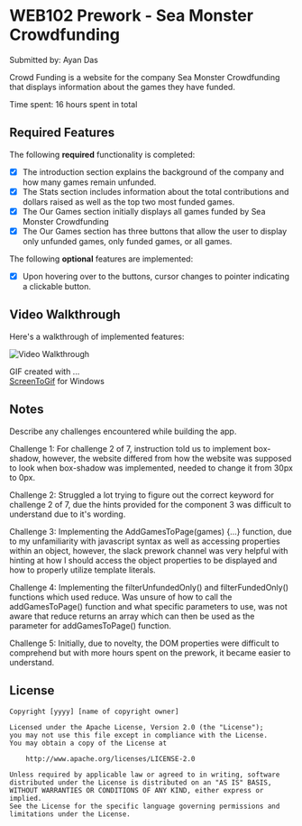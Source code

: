 # WEB102 Prework - Sea Monster Crowdfunding

Submitted by: Ayan Das

Crowd Funding is a website for the company Sea Monster Crowdfunding that displays information about the games they have funded.

Time spent: 16 hours spent in total

## Required Features

The following **required** functionality is completed:

* [x] The introduction section explains the background of the company and how many games remain unfunded.
* [x] The Stats section includes information about the total contributions and dollars raised as well as the top two most funded games.
* [x] The Our Games section initially displays all games funded by Sea Monster Crowdfunding
* [x] The Our Games section has three buttons that allow the user to display only unfunded games, only funded games, or all games.

The following **optional** features are implemented:

* [x] Upon hovering over to the buttons, cursor changes to pointer indicating a clickable button.

## Video Walkthrough

Here's a walkthrough of implemented features:

<img src='Web102PreworkCopy.gif' title='Video Walkthrough' width='' alt='Video Walkthrough' />

<!-- Replace this with whatever GIF tool you used! -->
GIF created with ...  
[ScreenToGif](https://www.screentogif.com/) for Windows


## Notes

Describe any challenges encountered while building the app.

Challenge 1: For challenge 2 of 7, instruction told us to implement box-shadow, however, the website differed from how the website was supposed to look when box-shadow was implemented, needed to change it from 30px to 0px.

Challenge 2: Struggled a lot trying to figure out the correct keyword for challenge 2 of 7, due the hints provided for the component 3 was difficult to understand due to it's wording.

Challenge 3: Implementing the AddGamesToPage(games) {...} function, due to my unfamiliarity with javascript syntax as well as accessing properties within an object, however, the slack prework channel was very helpful with hinting at how I should access the object properties to be displayed and how to properly utilize template literals.

Challenge 4: Implementing the filterUnfundedOnly() and filterFundedOnly() functions which used reduce. Was unsure of how to call the addGamesToPage() function and what specific parameters to use, was not aware that reduce returns an array which can then be used as the parameter for addGamesToPage() function.

Challenge 5: Initially, due to novelty, the DOM properties were difficult to comprehend but with more hours spent on the prework, it became easier to understand.

## License

    Copyright [yyyy] [name of copyright owner]

    Licensed under the Apache License, Version 2.0 (the "License");
    you may not use this file except in compliance with the License.
    You may obtain a copy of the License at

        http://www.apache.org/licenses/LICENSE-2.0

    Unless required by applicable law or agreed to in writing, software
    distributed under the License is distributed on an "AS IS" BASIS,
    WITHOUT WARRANTIES OR CONDITIONS OF ANY KIND, either express or implied.
    See the License for the specific language governing permissions and
    limitations under the License.

